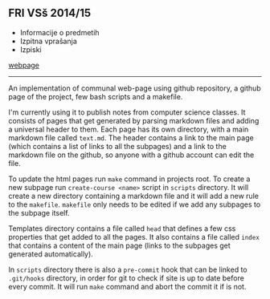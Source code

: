 FRI VSš 2014/15
---------------

* Informacije o predmetih
* Izpitna vprašanja
* Izpiski


[webpage](http://gto76.github.io/fri/index.html)

----------------

An implementation of communal web-page using github repository, a github page of the project, few bash scripts and a makefile.

I'm currently using it to publish notes from computer science classes. It consists of pages that get generated by parsing markdown files and adding a universal header to them. Each page has its own directory, with a main markdown file called `text.md`. The header contains a link to the main page (which contains a list of links to all the subpages) and a link to the markdown file on the github, so anyone with a github account can edit the file.  

To update the html pages run `make` command in projects root. To create a new subpage run `create-course <name>` script in `scripts` directory. It will create a new directory containing a markdown file and it will add a new rule to the `makefile`. `makefile` only needs to be edited if we add any subpages to the subpage itself.

Templates directory contains a file called `head` that defines a few css properties that get added to all the pages. It also contains a file called `index` that contains a content of the main page (links to the subpages get generated automatically).

In `scripts` directory there is also a `pre-commit` hook that can be linked to `.git/hooks` directory, in order for git to check if site is up to date before every commit. It will run `make` command and abort the commit it if is not.
